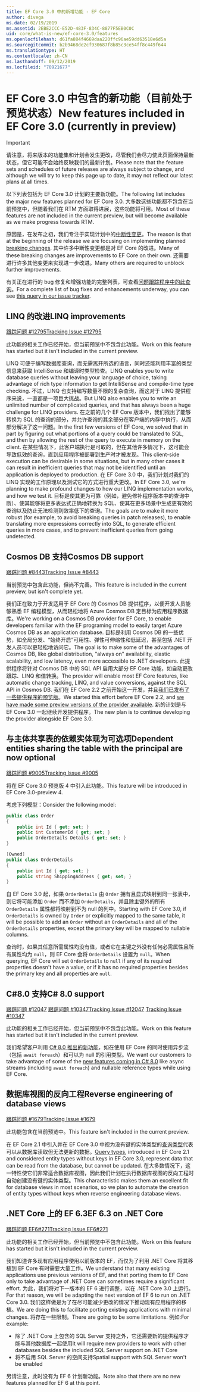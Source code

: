 ```yaml
---
title: EF Core 3.0 中的新增功能 - EF Core
author: divega
ms.date: 02/19/2019
ms.assetid: 2EBE2CCC-E52D-483F-834C-8877F5EB0C0C
uid: core/what-is-new/ef-core-3.0/features
ms.openlocfilehash: d61fa884f4669daa220ffc96ae59dd63518e6d5a
ms.sourcegitcommit: b2b9468de2cf930687f8b85c3ce54ff8c449f644
ms.translationtype: HT
ms.contentlocale: zh-CN
ms.lasthandoff: 09/12/2019
ms.locfileid: "70921677"
---
```

# <a name="new-features-included-in-ef-core-30-currently-in-preview"></a><span data-ttu-id="d4eaf-102">EF Core 3.0 中包含的新功能（目前处于预览状态）</span><span class="sxs-lookup"><span data-stu-id="d4eaf-102">New features included in EF Core 3.0 (currently in preview)</span></span>

> [!IMPORTANT]
> <span data-ttu-id="d4eaf-103">请注意，将来版本的功能集和计划会发生更改，尽管我们会尽力使此页面保持最新状态，但它可能不会始终反映我们的最新计划。</span><span class="sxs-lookup"><span data-stu-id="d4eaf-103">Please note that the feature sets and schedules of future releases are always subject to change, and although we will try to keep this page up to date, it may not reflect our latest plans at all times.</span></span>

<span data-ttu-id="d4eaf-104">以下列表包括为 EF Core 3.0 计划的主要新功能。</span><span class="sxs-lookup"><span data-stu-id="d4eaf-104">The following list includes the major new features planned for EF Core 3.0.</span></span>
<span data-ttu-id="d4eaf-105">大多数这些功能都不包含在当前预览中，但随着我们在 RTM 方面取得进展，这些功能将可用。</span><span class="sxs-lookup"><span data-stu-id="d4eaf-105">Most of these features are not included in the current preview, but will become available as we make progress towards RTM.</span></span>

<span data-ttu-id="d4eaf-106">原因是，在发布之初，我们专注于实现计划中的[中断性变更](xref:core/what-is-new/ef-core-3.0/breaking-changes)。</span><span class="sxs-lookup"><span data-stu-id="d4eaf-106">The reason is that at the beginning of the release we are focusing on implementing planned [breaking changes](xref:core/what-is-new/ef-core-3.0/breaking-changes).</span></span>
<span data-ttu-id="d4eaf-107">其中许多中断性变更都是对 EF Core 的改进。</span><span class="sxs-lookup"><span data-stu-id="d4eaf-107">Many of these breaking changes are improvements to EF Core on their own.</span></span>
<span data-ttu-id="d4eaf-108">还需要进行许多其他变更来实现进一步改进。</span><span class="sxs-lookup"><span data-stu-id="d4eaf-108">Many others are required to unblock further improvements.</span></span> 

<span data-ttu-id="d4eaf-109">有关正在进行的 bug 修复和增强功能的完整列表，可查看[问题跟踪程序中的此查询](https://github.com/aspnet/EntityFrameworkCore/issues?q=is%3Aopen+is%3Aissue+milestone%3A3.0.0+sort%3Areactions-%2B1-desc)。</span><span class="sxs-lookup"><span data-stu-id="d4eaf-109">For a complete list of bug fixes and enhancements underway, you can see [this query in our issue tracker](https://github.com/aspnet/EntityFrameworkCore/issues?q=is%3Aopen+is%3Aissue+milestone%3A3.0.0+sort%3Areactions-%2B1-desc).</span></span>

## <a name="linq-improvements"></a><span data-ttu-id="d4eaf-110">LINQ 的改进</span><span class="sxs-lookup"><span data-stu-id="d4eaf-110">LINQ improvements</span></span> 

[<span data-ttu-id="d4eaf-111">跟踪问题 #12795</span><span class="sxs-lookup"><span data-stu-id="d4eaf-111">Tracking Issue #12795</span></span>](https://github.com/aspnet/EntityFrameworkCore/issues/12795)

<span data-ttu-id="d4eaf-112">此功能的相关工作已经开始，但当前预览中不包含此功能。</span><span class="sxs-lookup"><span data-stu-id="d4eaf-112">Work on this feature has started but it isn't included in the current preview.</span></span>

<span data-ttu-id="d4eaf-113">LINQ 可便于编写数据库查询，而无需离开所选的语言，同时还能利用丰富的类型信息来获取 IntelliSense 和编译时类型检查。</span><span class="sxs-lookup"><span data-stu-id="d4eaf-113">LINQ enables you to write database queries without leaving your language of choice, taking advantage of rich type information to get IntelliSense and compile-time type checking.</span></span>
<span data-ttu-id="d4eaf-114">不过，LINQ 也支持编写数量不限的复杂查询，而这对于 LINQ 提供程序来说，一直都是一项巨大挑战。</span><span class="sxs-lookup"><span data-stu-id="d4eaf-114">But LINQ also enables you to write an unlimited number of complicated queries, and that has always been a huge challenge for LINQ providers.</span></span>
<span data-ttu-id="d4eaf-115">在之前的几个 EF Core 版本中，我们找出了能够转换为 SQL 的查询的部分，并允许查询的其余部分在客户端的内存中执行，从而部分解决了这一问题。</span><span class="sxs-lookup"><span data-stu-id="d4eaf-115">In the first few versions of EF Core, we solved that in part by figuring out what portions of a query could be translated to SQL, and then by allowing the rest of the query to execute in memory on the client.</span></span>
<span data-ttu-id="d4eaf-116">在某些情况下，此客户端执行是可取的，但在其他许多情况下，这可能会导致低效的查询，直到应用程序被部署到生产时才被发现。</span><span class="sxs-lookup"><span data-stu-id="d4eaf-116">This client-side execution can be desirable in some situations, but in many other cases it can result in inefficient queries that may not be identified until an application is deployed to production.</span></span>
<span data-ttu-id="d4eaf-117">在 EF Core 3.0 中，我们计划对我们的 LINQ 实现的工作原理以及测试它的方式进行重大更改。</span><span class="sxs-lookup"><span data-stu-id="d4eaf-117">In EF Core 3.0, we're planning to make profound changes to how our LINQ implementation works, and how we test it.</span></span>
<span data-ttu-id="d4eaf-118">目标是使其更为可靠（例如，避免修补程序版本中的查询中断）、使其能够将更多表达式正确地转换为 SQL、使其在更多场景中生成更有效的查询以及防止无法检测到效率低下的查询。</span><span class="sxs-lookup"><span data-stu-id="d4eaf-118">The goals are to make it more robust (for example, to avoid breaking queries in patch releases), to enable translating more expressions correctly into SQL, to generate efficient queries in more cases, and to prevent inefficient queries from going undetected.</span></span>

## <a name="cosmos-db-support"></a><span data-ttu-id="d4eaf-119">Cosmos DB 支持</span><span class="sxs-lookup"><span data-stu-id="d4eaf-119">Cosmos DB support</span></span> 

[<span data-ttu-id="d4eaf-120">跟踪问题 #8443</span><span class="sxs-lookup"><span data-stu-id="d4eaf-120">Tracking Issue #8443</span></span>](https://github.com/aspnet/EntityFrameworkCore/issues/8443)

<span data-ttu-id="d4eaf-121">当前预览中包含此功能，但尚不完善。</span><span class="sxs-lookup"><span data-stu-id="d4eaf-121">This feature is included in the current preview, but isn't complete yet.</span></span> 

<span data-ttu-id="d4eaf-122">我们正在致力于开发适用于 EF Core 的 Cosmos DB 提供程序，以便开发人员能够熟悉 EF 编程模型，从而轻松地将 Azure Cosmos DB 定目标为应用程序数据库。</span><span class="sxs-lookup"><span data-stu-id="d4eaf-122">We're working on a Cosmos DB provider for EF Core, to enable developers familiar with the EF programing model to easily target Azure Cosmos DB as an application database.</span></span>
<span data-ttu-id="d4eaf-123">目标是利用 Cosmos DB 的一些优势，如全局分发、“始终开启”可用性、弹性可伸缩性和低延迟，甚至包括 .NET 开发人员可以更轻松地访问它。</span><span class="sxs-lookup"><span data-stu-id="d4eaf-123">The goal is to make some of the advantages of Cosmos DB, like global distribution, "always on" availability, elastic scalability, and low latency, even more accessible to .NET developers.</span></span>
<span data-ttu-id="d4eaf-124">此提供程序将针对 Cosmos DB 中的 SQL API 启用大部分 EF Core 功能，如自动更改跟踪、LINQ 和值转换。</span><span class="sxs-lookup"><span data-stu-id="d4eaf-124">The provider will enable most EF Core features, like automatic change tracking, LINQ, and value conversions, against the SQL API in Cosmos DB.</span></span>
<span data-ttu-id="d4eaf-125">我们在 EF Core 2.2 之前开始这一开发，并且[我们已发布了一些提供程序的预览版](https://blogs.msdn.microsoft.com/dotnet/2018/10/17/announcing-entity-framework-core-2-2-preview-3/)。</span><span class="sxs-lookup"><span data-stu-id="d4eaf-125">We started this effort before EF Core 2.2, and [we have made some preview versions of the provider available](https://blogs.msdn.microsoft.com/dotnet/2018/10/17/announcing-entity-framework-core-2-2-preview-3/).</span></span>
<span data-ttu-id="d4eaf-126">新的计划是与 EF Core 3.0 一起继续开发提供程序。</span><span class="sxs-lookup"><span data-stu-id="d4eaf-126">The new plan is to continue developing the provider alongside EF Core 3.0.</span></span> 

## <a name="dependent-entities-sharing-the-table-with-the-principal-are-now-optional"></a><span data-ttu-id="d4eaf-127">与主体共享表的依赖实体现为可选项</span><span class="sxs-lookup"><span data-stu-id="d4eaf-127">Dependent entities sharing the table with the principal are now optional</span></span>

[<span data-ttu-id="d4eaf-128">跟踪问题 #9005</span><span class="sxs-lookup"><span data-stu-id="d4eaf-128">Tracking Issue #9005</span></span>](https://github.com/aspnet/EntityFrameworkCore/issues/9005)

<span data-ttu-id="d4eaf-129">将在 EF Core 3.0 预览版 4 中引入此功能。</span><span class="sxs-lookup"><span data-stu-id="d4eaf-129">This feature will be introduced in EF Core 3.0-preview 4.</span></span>

<span data-ttu-id="d4eaf-130">考虑下列模型：</span><span class="sxs-lookup"><span data-stu-id="d4eaf-130">Consider the following model:</span></span>
```C#
public class Order
{
    public int Id { get; set; }
    public int CustomerId { get; set; }
    public OrderDetails Details { get; set; }
}

[Owned]
public class OrderDetails
{
    public int Id { get; set; }
    public string ShippingAddress { get; set; }
}
```

<span data-ttu-id="d4eaf-131">自 EF Core 3.0 起，如果 `OrderDetails` 由 `Order` 拥有且显式映射到同一张表中，则它将可能添加 `Order` 而不添加 `OrderDetails`，并且除主键外的所有 `OrderDetails` 属性都将映射到不为 null 的列中。</span><span class="sxs-lookup"><span data-stu-id="d4eaf-131">Starting with EF Core 3.0, if `OrderDetails` is owned by `Order` or explicitly mapped to the same table, it will be possible to add an `Order` without an `OrderDetails` and all of the `OrderDetails` properties, except the primary key will be mapped to nullable columns.</span></span>

<span data-ttu-id="d4eaf-132">查询时，如果其任意所需属性均没有值，或者它在主键之外没有任何必需属性且所有属性均为 `null`，则 EF Core 会将 `OrderDetails` 设置为 `null`。</span><span class="sxs-lookup"><span data-stu-id="d4eaf-132">When querying, EF Core will set `OrderDetails` to `null` if any of its required properties doesn't have a value, or if it has no required properties besides the primary key and all properties are `null`.</span></span>

## <a name="c-80-support"></a><span data-ttu-id="d4eaf-133">C#8.0 支持</span><span class="sxs-lookup"><span data-stu-id="d4eaf-133">C# 8.0 support</span></span>

<span data-ttu-id="d4eaf-134">[跟踪问题 #12047](https://github.com/aspnet/EntityFrameworkCore/issues/12047)
[跟踪问题 #10347](https://github.com/aspnet/EntityFrameworkCore/issues/10347)</span><span class="sxs-lookup"><span data-stu-id="d4eaf-134">[Tracking Issue #12047](https://github.com/aspnet/EntityFrameworkCore/issues/12047)
[Tracking Issue #10347](https://github.com/aspnet/EntityFrameworkCore/issues/10347)</span></span>

<span data-ttu-id="d4eaf-135">此功能的相关工作已经开始，但当前预览中不包含此功能。</span><span class="sxs-lookup"><span data-stu-id="d4eaf-135">Work on this feature has started but it isn't included in the current preview.</span></span>

<span data-ttu-id="d4eaf-136">我们希望客户利用 [C# 8.0 推出的新功能](https://blogs.msdn.microsoft.com/dotnet/2018/11/12/building-c-8-0/)，如在使用 EF Core 的同时使用异步流（包括 `await foreach`）和可以为 null 的引用类型。</span><span class="sxs-lookup"><span data-stu-id="d4eaf-136">We want our customers to take advantage of some of the [new features coming in C# 8.0](https://blogs.msdn.microsoft.com/dotnet/2018/11/12/building-c-8-0/) like async streams (including `await foreach`) and nullable reference types while using EF Core.</span></span>

## <a name="reverse-engineering-of-database-views"></a><span data-ttu-id="d4eaf-137">数据库视图的反向工程</span><span class="sxs-lookup"><span data-stu-id="d4eaf-137">Reverse engineering of database views</span></span>

[<span data-ttu-id="d4eaf-138">跟踪问题 #1679</span><span class="sxs-lookup"><span data-stu-id="d4eaf-138">Tracking Issue #1679</span></span>](https://github.com/aspnet/EntityFrameworkCore/issues/1679)

<span data-ttu-id="d4eaf-139">此功能包含在当前预览中。</span><span class="sxs-lookup"><span data-stu-id="d4eaf-139">This feature isn't included in the current preview.</span></span>

<span data-ttu-id="d4eaf-140">在 EF Core 2.1 中引入并在 EF Core 3.0 中视为没有键的实体类型的[查询类型](xref:core/modeling/query-types)代表可以从数据库读取但无法更新的数据。</span><span class="sxs-lookup"><span data-stu-id="d4eaf-140">[Query types](xref:core/modeling/query-types), introduced in EF Core 2.1 and considered entity types without keys in EF Core 3.0, represent data that can be read from the database, but cannot be updated.</span></span>
<span data-ttu-id="d4eaf-141">在大多数情况下，这一特性使它们非常适合数据库视图，因此我们计划在执行数据库视图的反向工程时自动创建没有键的实体类型。</span><span class="sxs-lookup"><span data-stu-id="d4eaf-141">This characteristic makes them an excellent fit for database views in most scenarios, so we plan to automate the creation of entity types without keys when reverse engineering database views.</span></span>

## <a name="ef-63-on-net-core"></a><span data-ttu-id="d4eaf-142">.NET Core 上的 EF 6.3</span><span class="sxs-lookup"><span data-stu-id="d4eaf-142">EF 6.3 on .NET Core</span></span>

[<span data-ttu-id="d4eaf-143">跟踪问题 EF6#271</span><span class="sxs-lookup"><span data-stu-id="d4eaf-143">Tracking Issue EF6#271</span></span>](https://github.com/aspnet/EntityFramework6/issues/271)

<span data-ttu-id="d4eaf-144">此功能的相关工作已经开始，但当前预览中不包含此功能。</span><span class="sxs-lookup"><span data-stu-id="d4eaf-144">Work on this feature has started but it isn't included in the current preview.</span></span> 

<span data-ttu-id="d4eaf-145">我们知道许多现有应用程序使用以前版本的 EF，而仅为了利用 .NET Core 将其移植到 EF Core 有时需要大量工作。</span><span class="sxs-lookup"><span data-stu-id="d4eaf-145">We understand that many existing applications use previous versions of EF, and that porting them to EF Core only to take advantage of .NET Core can sometimes require a significant effort.</span></span>
<span data-ttu-id="d4eaf-146">为此，我们将对下一版本的 EF 6 进行调整，以在 .NET Core 3.0 上运行。</span><span class="sxs-lookup"><span data-stu-id="d4eaf-146">For that reason, we will be adapting the next version of EF 6 to run on .NET Core 3.0.</span></span>
<span data-ttu-id="d4eaf-147">我们这样做是为了在尽可能减少更改的情况下推动现有应用程序的移植。</span><span class="sxs-lookup"><span data-stu-id="d4eaf-147">We are doing this to facilitate porting existing applications with minimal changes.</span></span>
<span data-ttu-id="d4eaf-148">将存在一些限制。</span><span class="sxs-lookup"><span data-stu-id="d4eaf-148">There are going to be some limitations.</span></span> <span data-ttu-id="d4eaf-149">例如:</span><span class="sxs-lookup"><span data-stu-id="d4eaf-149">For example:</span></span>
- <span data-ttu-id="d4eaf-150">除了 .NET Core 上包含的 SQL Server 支持之外，它还需要新的提供程序才能与其他数据库一起使用</span><span class="sxs-lookup"><span data-stu-id="d4eaf-150">It will require new providers to work with other databases besides the included SQL Server support on .NET Core</span></span>
- <span data-ttu-id="d4eaf-151">将不启用 SQL Server 的空间支持</span><span class="sxs-lookup"><span data-stu-id="d4eaf-151">Spatial support with SQL Server won't be enabled</span></span>

<span data-ttu-id="d4eaf-152">另请注意，此时没有为 EF 6 计划新功能。</span><span class="sxs-lookup"><span data-stu-id="d4eaf-152">Note also that there are no new features planned for EF 6 at this point.</span></span>
